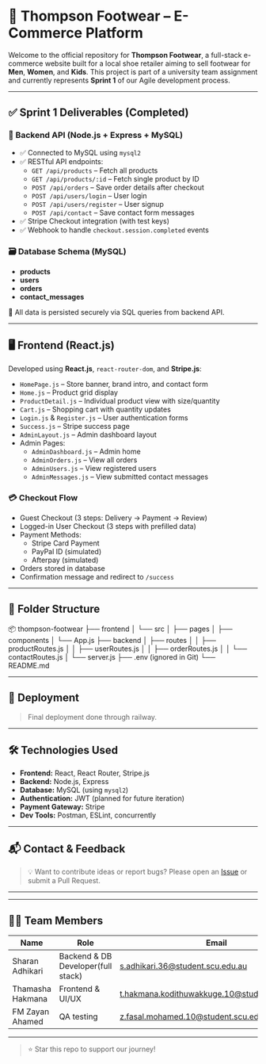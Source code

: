 # 👟 Thompson Footwear – E-Commerce Platform

Welcome to the official repository for **Thompson Footwear**, a full-stack e-commerce website built for a local shoe retailer aiming to sell footwear for **Men**, **Women**, and **Kids**. This project is part of a university team assignment and currently represents **Sprint 1** of our Agile development process.

---

## ✅ Sprint 1 Deliverables (Completed)

### 🔧 Backend API (Node.js + Express + MySQL)

- ✅ Connected to MySQL using `mysql2`
- ✅ RESTful API endpoints:
  - `GET /api/products` – Fetch all products
  - `GET /api/products/:id` – Fetch single product by ID
  - `POST /api/orders` – Save order details after checkout
  - `POST /api/users/login` – User login
  - `POST /api/users/register` – User signup
  - `POST /api/contact` – Save contact form messages
- ✅ Stripe Checkout integration (with test keys)
- ✅ Webhook to handle `checkout.session.completed` events

### 🗃️ Database Schema (MySQL)

- **products**
- **users**
- **orders**
- **contact_messages**

💾 All data is persisted securely via SQL queries from backend API.

---

## 🖥️ Frontend (React.js)

Developed using **React.js**, `react-router-dom`, and **Stripe.js**:

- `HomePage.js` – Store banner, brand intro, and contact form
- `Home.js` – Product grid display
- `ProductDetail.js` – Individual product view with size/quantity
- `Cart.js` – Shopping cart with quantity updates
- `Login.js` & `Register.js` – User authentication forms
- `Success.js` – Stripe success page
- `AdminLayout.js` – Admin dashboard layout
- Admin Pages:
  - `AdminDashboard.js` – Admin home
  - `AdminOrders.js` – View all orders
  - `AdminUsers.js` – View registered users
  - `AdminMessages.js` – View submitted contact messages

### 💳 Checkout Flow

- Guest Checkout (3 steps: Delivery → Payment → Review)
- Logged-in User Checkout (3 steps with prefilled data)
- Payment Methods:
  - Stripe Card Payment
  - PayPal ID (simulated)
  - Afterpay (simulated)
- Orders stored in database
- Confirmation message and redirect to `/success`

---

## 📁 Folder Structure

📦 thompson-footwear
├── frontend
│ └── src
│ ├── pages
│ ├── components
│ └── App.js
├── backend
│ ├── routes
│ │ ├── productRoutes.js
│ │ ├── userRoutes.js
│ │ ├── orderRoutes.js
│ │ └── contactRoutes.js
│ └── server.js
├── .env (ignored in Git)
└── README.md


---

## 🚀 Deployment

> Final deployment done through railway.
---

## 🛠️ Technologies Used

- **Frontend:** React, React Router, Stripe.js
- **Backend:** Node.js, Express
- **Database:** MySQL (using `mysql2`)
- **Authentication:** JWT (planned for future iteration)
- **Payment Gateway:** Stripe
- **Dev Tools:** Postman, ESLint, concurrently

---

## 📬 Contact & Feedback

> 💡 Want to contribute ideas or report bugs?
Please open an [Issue](https://github.com/yourusername/thompson-footwear/issues) or submit a Pull Request.

---


---

## 👨‍💻 Team Members

| Name               | Role                   | Email                                  |
|--------------------|------------------------|----------------------------------------|
| Sharan Adhikari    | Backend & DB Developer(full stack) | s.adhikari.36@student.scu.edu.au       |
| Thamasha Hakmana   | Frontend & UI/UX       | t.hakmana.kodithuwakkuge.10@student.scu.edu.au |
| FM Zayan Ahamed    |QA testing | z.fasal.mohamed.10@student.scu.edu.au  |

---

> ⭐ Star this repo to support our journey!

